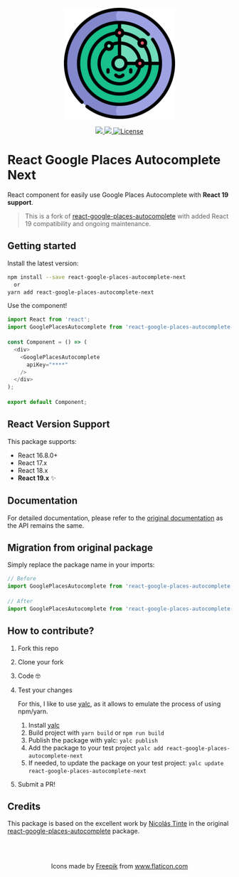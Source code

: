 <p align="center">
  <a href="https://github.com/abbassiddiqi/react-google-places-autocomplete-next" target="_blank">
    <img width="250"src="https://raw.githubusercontent.com/tintef/react-google-places-autocomplete/master/docs/static/img/logo.svg">
  </a>
</p>

<p align="center">
  <a href="https://www.npmjs.com/package/react-google-places-autocomplete-next">
    <img src="https://img.shields.io/npm/v/react-google-places-autocomplete-next.svg"/>
    <img src="https://img.shields.io/npm/dm/react-google-places-autocomplete-next.svg"/>
  </a>
  <a href="https://github.com/abbassiddiqi/react-google-places-autocomplete-next">
    <img src="https://img.shields.io/github/license/abbassiddiqi/react-google-places-autocomplete-next.svg" alt="License">
  </a>
</p>

# React Google Places Autocomplete Next

React component for easily use Google Places Autocomplete with **React 19 support**.

> This is a fork of [react-google-places-autocomplete](https://github.com/Tintef/react-google-places-autocomplete) with added React 19 compatibility and ongoing maintenance.

## Getting started

Install the latest version:
```sh
npm install --save react-google-places-autocomplete-next
  or
yarn add react-google-places-autocomplete-next
```

Use the component!
```js
import React from 'react';
import GooglePlacesAutocomplete from 'react-google-places-autocomplete-next';

const Component = () => (
  <div>
    <GooglePlacesAutocomplete
      apiKey="****"
    />
  </div>
);

export default Component;
```

## React Version Support

This package supports:
- React 16.8.0+
- React 17.x
- React 18.x
- **React 19.x** ✨

## Documentation

For detailed documentation, please refer to the [original documentation](https://tintef.github.io/react-google-places-autocomplete) as the API remains the same.

## Migration from original package

Simply replace the package name in your imports:

```js
// Before
import GooglePlacesAutocomplete from 'react-google-places-autocomplete';

// After
import GooglePlacesAutocomplete from 'react-google-places-autocomplete-next';
```

## How to contribute?

1. Fork this repo
2. Clone your fork
3. Code 🤓
4. Test your changes

    For this, I like to use [yalc](https://github.com/whitecolor/yalc), as it allows to emulate the process of using npm/yarn.

    1. Install [yalc](https://github.com/whitecolor/yalc)
    2. Build project with `yarn build` or `npm run build`
    3. Publish the package with yalc: `yalc publish`
    4. Add the package to your test project `yalc add react-google-places-autocomplete-next`
    5. If needed, to update the package on your test project: `yalc update react-google-places-autocomplete-next`

5. Submit a PR!

## Credits

This package is based on the excellent work by [Nicolás Tinte](https://github.com/Tintef) in the original [react-google-places-autocomplete](https://github.com/Tintef/react-google-places-autocomplete) package.

<br />
<br />
<p align="center">
  Icons made by <a href="https://www.flaticon.com/authors/freepik" title="Freepik">Freepik</a> from <a href="https://www.flaticon.com/" title="Flaticon">www.flaticon.com</a>
</p>